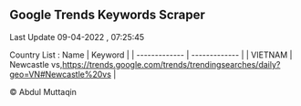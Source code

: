 

## Google Trends Keywords Scraper 
 
Last Update 09-04-2022 , 07:25:45

Country List :
 Name  | Keyword |
| ------------- | ------------- |
| VIETNAM | Newcastle vs,https://trends.google.com/trends/trendingsearches/daily?geo=VN#Newcastle%20vs |



© Abdul Muttaqin 
